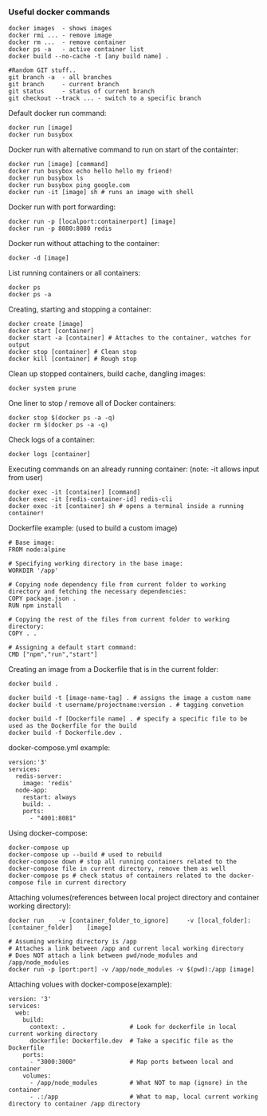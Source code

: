 ### Useful docker commands
```
docker images  - shows images
docker rmi ... - remove image
docker rm ...  - remove container
docker ps -a   - active container list
docker build --no-cache -t [any build name] .

#Random GIT stuff..
git branch -a  - all branches
git branch     - current branch
git status     - status of current branch
git checkout --track ... - switch to a specific branch
```


Default docker run command:
```
docker run [image]
docker run busybox
```

Docker run with alternative command to run on start of the containter:
``` 
docker run [image] [command] 
docker run busybox echo hello hello my friend!
docker run busybox ls
docker run busybox ping google.com
docker run -it [image] sh # runs an image with shell 
```

Docker run with port forwarding:
```
docker run -p [localport:containerport] [image]
docker run -p 8080:8080 redis
```

Docker run without attaching to the container:
```
docker -d [image]
```

List running containers or all containers:
```
docker ps
docker ps -a
```

Creating, starting and stopping a container:
```
docker create [image]
docker start [container]
docker start -a [container] # Attaches to the container, watches for output
docker stop [container] # Clean stop
docker kill [container] # Rough stop
```

Clean up stopped containers, build cache, dangling images:
```
docker system prune 
```

One liner to stop / remove all of Docker containers:
```
docker stop $(docker ps -a -q)
docker rm $(docker ps -a -q)
```

Check logs of a container:
```
docker logs [container]
```

Executing commands on an already running container: (note: -it allows input from user)
```
docker exec -it [container] [command] 
docker exec -it [redis-container-id] redis-cli
docker exec -it [container] sh # opens a terminal inside a running container!
```

Dockerfile example: (used to build a custom image)
```
# Base image:
FROM node:alpine

# Specifying working directory in the base image:
WORKDIR '/app'

# Copying node dependency file from current folder to working directory and fetching the necessary dependencies:
COPY package.json .
RUN npm install

# Copying the rest of the files from current folder to working directory:
COPY . .

# Assigning a default start command:
CMD ["npm","run","start"]
```

Creating an image from a Dockerfile that is in the current folder:
```
docker build .

docker build -t [image-name-tag] . # assigns the image a custom name
docker build -t username/projectname:version . # tagging convetion

docker build -f [Dockerfile name] . # specify a specific file to be used as the Dockerfile for the build
docker build -f Dockerfile.dev .
```

docker-compose.yml example:
```
version:'3'
services:
  redis-server:
    image: 'redis'
  node-app:
    restart: always
    build: .
    ports:
      - "4001:8081"
```

Using docker-compose:
```
docker-compose up
docker-compose up --build # used to rebuild
docker-compose down # stop all running containers related to the docker-compose file in current directory, remove them as well
docker-compose ps # check status of containers related to the docker-compose file in current directory
```

Attaching volumes(references between local project directory and container working directory):
```
docker run    -v [container_folder_to_ignore]     -v [local_folder]:[container_folder]    [image]

# Assuming working directory is /app 
# Attaches a link between /app and current local working directory
# Does NOT attach a link between pwd/node_modules and /app/node_modules
docker run -p [port:port] -v /app/node_modules -v $(pwd):/app [image] 
```

Attaching volues with docker-compose(example):
```
version: '3'
services:
  web:
    build:
      context: .                  # Look for dockerfile in local current working directory
      dockerfile: Dockerfile.dev  # Take a specific file as the Dockerfile
    ports:
      - "3000:3000"               # Map ports between local and container
    volumes:
      - /app/node_modules         # What NOT to map (ignore) in the container
      - .:/app                    # What to map, local current working directory to container /app directory
```
